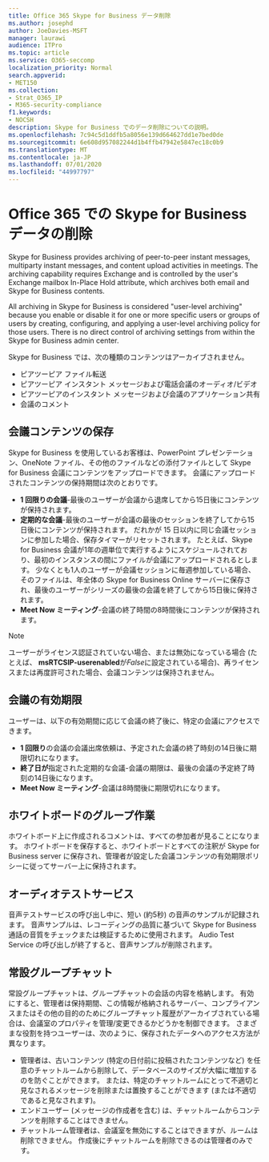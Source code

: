 ```yaml
---
title: Office 365 Skype for Business データ削除
ms.author: josephd
author: JoeDavies-MSFT
manager: laurawi
audience: ITPro
ms.topic: article
ms.service: O365-seccomp
localization_priority: Normal
search.appverid:
- MET150
ms.collection:
- Strat_O365_IP
- M365-security-compliance
f1.keywords:
- NOCSH
description: Skype for Business でのデータ削除についての説明。
ms.openlocfilehash: 7c94c5d1ddfb5a8056e139d664627dd1e7bed0de
ms.sourcegitcommit: 6e608d957082244d1b4ffb47942e5847ec18c0b9
ms.translationtype: MT
ms.contentlocale: ja-JP
ms.lasthandoff: 07/01/2020
ms.locfileid: "44997797"
---
```

# <a name="skype-for-business-data-deletion-in-office-365"></a>Office 365 での Skype for Business データの削除

Skype for Business provides archiving of peer-to-peer instant messages, multiparty instant messages, and content upload activities in meetings. The archiving capability requires Exchange and is controlled by the user's Exchange mailbox In-Place Hold attribute, which archives both email and Skype for Business contents.

All archiving in Skype for Business is considered "user-level archiving" because you enable or disable it for one or more specific users or groups of users by creating, configuring, and applying a user-level archiving policy for those users. There is no direct control of archiving settings from within the Skype for Business admin center.

Skype for Business では、次の種類のコンテンツはアーカイブされません。

- ピアツーピア ファイル転送
- ピアツーピア インスタント メッセージおよび電話会議のオーディオ/ビデオ
- ピアツーピアのインスタント メッセージおよび会議のアプリケーション共有
- 会議のコメント 

## <a name="meeting-content-retention"></a>会議コンテンツの保存

Skype for Business を使用しているお客様は、PowerPoint プレゼンテーション、OneNote ファイル、その他のファイルなどの添付ファイルとして Skype for Business 会議にコンテンツをアップロードできます。 会議にアップロードされたコンテンツの保持期間は次のとおりです。

- **1 回限りの会議**-最後のユーザーが会議から退席してから15日後にコンテンツが保持されます。
- **定期的な会議**-最後のユーザーが会議の最後のセッションを終了してから15日後にコンテンツが保持されます。 だれかが 15 日以内に同じ会議セッションに参加した場合、保存タイマーがリセットされます。 たとえば、Skype for Business 会議が1年の週単位で実行するようにスケジュールされており、最初のインスタンスの間にファイルが会議にアップロードされるとします。 少なくとも1人のユーザーが会議セッションに毎週参加している場合、そのファイルは、年全体の Skype for Business Online サーバーに保存され、最後のユーザーがシリーズの最後の会議を終了してから15日後に保持されます。
- **Meet Now ミーティング**-会議の終了時間の8時間後にコンテンツが保持されます。

> [!NOTE]
> ユーザーがライセンス認証されていない場合、または無効になっている場合 (たとえば、 **msRTCSIP-userenabled**が*False*に設定されている場合)、再ライセンスまたは再度許可された場合、会議コンテンツは保持されません。

## <a name="meeting-expiration"></a>会議の有効期限

ユーザーは、以下の有効期間に応じて会議の終了後に、特定の会議にアクセスできます。

- **1 回限り**の会議の会議出席依頼は、予定された会議の終了時刻の14日後に期限切れになります。
- **終了日が**指定された定期的な会議-会議の期限は、最後の会議の予定終了時刻の14日後になります。
- **Meet Now ミーティング**-会議は8時間後に期限切れになります。

## <a name="whiteboard-collaboration"></a>ホワイトボードのグループ作業

ホワイトボード上に作成されるコメントは、すべての参加者が見ることになります。 ホワイトボードを保存すると、ホワイトボードとすべての注釈が Skype for Business server に保存され、管理者が設定した会議コンテンツの有効期限ポリシーに従ってサーバー上に保持されます。

## <a name="audio-test-service"></a>オーディオテストサービス

音声テストサービスの呼び出し中に、短い (約5秒) の音声のサンプルが記録されます。 音声サンプルは、レコーディングの品質に基づいて Skype for Business 通話の音質をチェックまたは検証するために使用されます。 Audio Test Service の呼び出しが終了すると、音声サンプルが削除されます。

## <a name="persistent-group-chat"></a>常設グループチャット

常設グループチャットは、グループチャットの会話の内容を格納します。 有効にすると、管理者は保持期間、この情報が格納されるサーバー、コンプライアンスまたはその他の目的のためにグループチャット履歴がアーカイブされている場合は、会議室のプロパティを管理/変更できるかどうかを制御できます。 さまざまな役割を持つユーザーは、次のように、保存されたデータへのアクセス方法が異なります。

- 管理者は、古いコンテンツ (特定の日付前に投稿されたコンテンツなど) を任意のチャットルームから削除して、データベースのサイズが大幅に増加するのを防ぐことができます。 または、特定のチャットルームにとって不適切と見なされるメッセージを削除または置換することができます (または不適切であると見なされます)。
- エンドユーザー (メッセージの作成者を含む) は、チャットルームからコンテンツを削除することはできません。
- チャットルーム管理者は、会議室を無効にすることはできますが、ルームは削除できません。 作成後にチャットルームを削除できるのは管理者のみです。